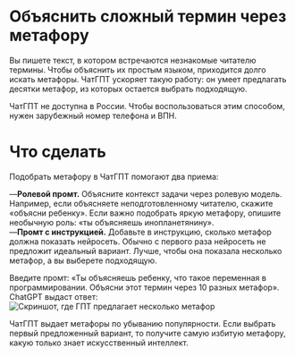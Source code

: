 # Объяснить сложный термин через метафору
Вы пишете текст, в котором встречаются незнакомые читателю термины. Чтобы объяснить их простым языком, приходится долго искать метафоры. ЧатГПТ ускоряет такую работу: он умеет предлагать десятки метафор, из которых остается выбрать подходящую.
 
ЧатГПТ не доступна в России. Чтобы воспользоваться этим способом, нужен зарубежный номер телефона и ВПН. 
 
# Что сделать
Подобрать метафору в ЧатГПТ помогают два приема:

—**Ролевой промт.** Объясните контекст задачи через ролевую модель. Например, если объясняете неподготовленному читателю, скажите «объясни ребенку». Если важно подобрать яркую метафору, опишите необычную роль: «ты объясняешь инопланетянину».  
—**Промт с инструкцией.** Добавьте в инструкцию, сколько метафор должна показать нейросеть. Обычно с первого раза нейросеть не предложит идеальный вариант. Лучше, чтобы она показала несколько метафор, а вы выберете подходящую.

Введите промт: «Ты объясняешь ребенку, что такое переменная в программировании. Объясни этот термин через 10 разных метафор».
ChatGPT выдаст ответ:
![Скриншот, где ГПТ предлагает несколько метафор](https://github.com/grdv/openprompting/raw/main/images/рецепт%20—%20придумать%20метафору.webp)

ЧатГПТ выдает метафоры по убыванию популярности. Если выбрать первый предложенный вариант, то получите самую избитую метафору, какую только знает искусственный интеллект.

